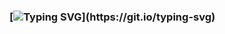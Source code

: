 ### [![Typing SVG](https://readme-typing-svg.demolab.com/?lines=Hello+👋+I'm+Ash!)](https://git.io/typing-svg)

<!--
**AIranfar/AIranfar** is a ✨ _special_ ✨ repository because its `README.md` (this file) appears on your GitHub profile.

## Languages and Tools:

<img src="https://media.giphy.com/media/cQNRp4QA8z7B6/giphy.gif" />
